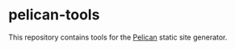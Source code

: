 # pelican-tools

This repository contains tools for the [Pelican] static site generator.

[Pelican]: http://getpelican.com
